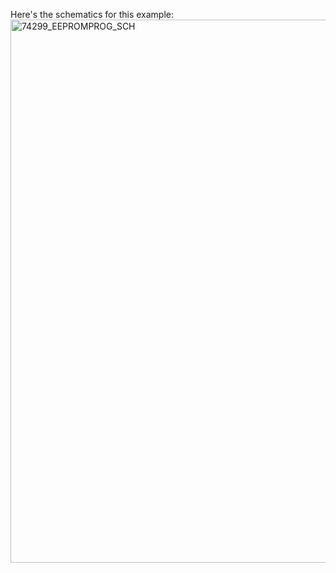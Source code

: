 Here's the schematics for this example:
<img width="1031" height="869" alt="74299_EEPROMPROG_SCH" src="https://github.com/user-attachments/assets/696059a0-77c8-4d41-8175-730de68ac3fa" />
